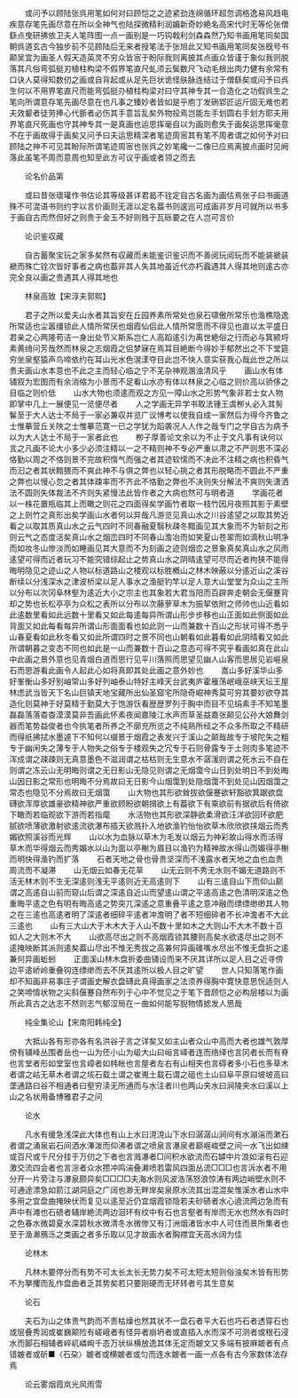 <!-- { "loadSidebar": true } -->
　　或问予以顾陆张呉用笔如何对曰顾恺之之迹紧劲连绵循环超忽调格逸易风趋电疾意存笔先画尽意在所以全神气也陆探微精利润媚新奇妙絶名高宋代时无等伦张僧繇点曳研拂依卫夫人笔阵图一点一画别是一巧钩戟利剑森森然乃知书画用笔同矣国朝呉道玄古今独步前不见顾陆后无来者授笔法于张旭此又知书画用笔同矣张旣号书颠吴宜为画圣人假天造英灵不穷众皆宻于盼际我则离披其点画众皆谨于象似我则脱落其凡俗弯弧挺刃植柱构梁不假界笔直尺虬须云鬓数尺飞动毛根出肉力健有余常有口诀人莫得知数仞之画或自背起或从足先巨状诡怪肤脉连结过于僧繇矣或问予曰呉生何以不用界笔直尺而能弯弧挺刅植柱构梁对曰守其神专其一合造化之功假呉生之笔向所谓意存笔先画尽意在也凡事之臻妙者皆如是乎庖丁发硎郢匠运斤固无难也若夫效颦者徒劳捧心代斵者必伤其手意旨乱矣外物投焉岂能左手划圆右手划方耶夫用界笔直尺死画也守其神专其一是真画也运思挥毫自以为画则愈失于画矣运思挥毫意不在于画故得于画矣又问予曰夫运思精深者笔迹周宻其有笔不周者谓之如何予对曰顾陆之神不可见其盼际所谓笔迹周宻也张呉之妙笔纔一二像已应焉离披点画时见阙落此虽笔不周而意周也知至此方可议乎画或者领之而去

　　论名价品第

　　或曰昔张瓌瓘作书估论其等级甚详君曷不铨定自古名画为画估焉张子曰书画道殊不可混语书则约字以言价画则无涯以定名葢书则逡巡可成画非岁月可就所以书多于画自古而然但好之则贵于金玉不好则贱于瓦砾要之在人岂可言价

　　论识鉴収藏

　　自古蓄聚宝玩之家多矣然有収藏而未能鉴识鉴识而不善阅玩阅玩而不能装褫装褫而殊亡铨次皆好事者之病也葢非其人失其地虽近代亦朽蠧遇其人得其地则逺古亦完全良以画之贵遇其人得其地也

　　林泉高致【宋淳夫郭熙】

　　君子之所以爱夫山水者其旨安在丘园养素所常处也泉石啸傲所常乐也渔樵隐逸所常适也尘嚣缰锁此人情所常厌也烟霞仙侣此人情所常愿而不得见也直以太平盛日君亲之心两隆苟洁一身出处节义斯系岂仁人高蹈逺引为离世絶俗之行而必与箕颍埒素黄绮问芳哉然而林泉之志烟霞之侣梦寐在焉耳目絶断今得妙手郁然出之不下堂筵穷坐泉壑猿声鸟啼依约在耳山光水色滉漾夺目此岂不快人意实获我心哉此世之所以贵夫画山水本意也不此之主而轻心临之宁不芜杂神观溷浊清风乎
　　画山水有体铺叙为宏图而有余消缩为小景而不足看山水亦有体以林泉之心临之则价高以骄侈之目临之则价低
　　山水大物也须逺而观之方见一障山水之形势气象非若士女人物即掌中几上一展便见一览便尽者
　　人之学画无异学书取法锺王虞栁乆必入其髣髴至于大人达士不局于一家必兼収并览广议博考以使我自成一家然后为得今齐鲁之士惟摹营丘关陜之士惟摹范寛一已之学犹为蹈袭况人人作之哉专门之学自古为病予以为大人达士不局于一家者此也
　　栁子厚善论文余以为不止于文凡事有诀何以言之凡画不论大小多少必须注精以一之不精则神不专必严重以肃之不严则思不深必恪勤以周之不恪则景不完故积惰气而强之者其迹软懦而不决此不注精之病也积昏气而汩之者其状黯猥而不爽此神不与俱之弊也以轻心挑之者其形脱略而不圆此不严重之弊也以慢心忽之者其体疎率而不齐此不恪勤之弊也不决则失分解法不爽则失潇洒法不圆则失体裁法不齐则失紧慢法此皆作者之大病也然可与明者道
　　学画花者以一株花置瓶临其上而瞰之则花之四面得矣学画竹者取一枝竹因月夜照其影于素壁之上则竹之真形出矣学画山水者何以异哉凡游览见真山水之川谷逺望之以取其势近看之以取其质真山水之云气四时不同春融夏翳秋疎冬黯画见其大象而不为斩刻之形则云气之态度活矣真山水之烟峦四时不同春山澹冶而如笑夏山苍翠而如滴秋山明净而如妆冬山惨淡而如睡画见其大意而不为刻画之迹则烟峦之景象真矣真山水之风雨逺望可得而近者玩习不能究错综起止之势真山水之阴晴逺望可尽而近者拘狭不能得晦明隐见之迹山之人物以标道路山之楼观以标胜槪山之林木映蔽以分逺近山之溪谷断续以分浅深水之津波桥梁以足人事水之渔艇钓竿以足人意大山堂堂为众山之主所以分布以次冈阜林壑为逺近大小之宗主也其象若大君当阳而百辟奔走朝会无偃蹇背却之势也长松亭亭为众松之表所以分布以次藤萝草木为振挈依附之师帅也山近看如此逺数里看如此远数十里看又如此每逺每异所谓山形步步移也山正面如此侧面如此背面又如此每看每异所谓山形面面看也如此则一山而兼数十百山之形状可得不悉乎山春夏看如此秋冬看又如此所谓四时之景不同也山朝看如此暮看如此阴晴看又如此所谓朝暮之变态不同也如此是一山而兼数十百山之意态可得不究乎看画如真在此山中此画之景外意也见青烟白道而思行见平川落照而思望见幽人山客而思居见岩崕泉石而思游看此画令人起此心如将真即其处此画之意外妙也
　　嵩山多好溪华山多好峯衡山多好别岫常山多好列岫泰山特好主峰天台武夷庐霍雁荡岷峨巫峡天坛王屋林虑武当皆天下名山巨镇天地宝藏所出仙圣窟宅所隐奇崛神秀莫可穷其要妙欲夺其造化则莫神于好莫精于勤莫大于饱游饫看歴歴罗列于胸中而目不见绢素手不知笔墨磊磊落落杳杳漠漠莫非吾画此怀素夜闻嘉陵江水声而草圣益嘉张颠见公孙大娘舞剑器而笔势益俊者也今执笔者所养之不廓充所览之不纯熟所经之不众多所取之不精研而得纸拂拭水墨遽下不知何以缀景于烟霞之表发兴于溪山之颠哉故专于坡陀失之粗专于幽闲失之薄专于人物失之俗专于楼观失之冗专于石则骨露专于土则肉多笔迹不浑成谓之疎疎则无真意墨色不滋润谓之枯枯则无生意水不潺湲则谓之死水云不自在则谓之冻云山无明晦则谓之无日影山无隐见则谓之无烟霭今山日到处明日不到处晦山因日影之常形也明晦不分焉故曰无日影今山烟霭到处隐烟霭不到处见山因烟霭之常态也隐见不分焉故曰无烟霭
　　山大物也其形欲耸拔欲偃蹇欲轩豁欲箕踞欲盘礴欲浑厚欲雄豪欲精神欲严重欲顾盼欲朝揖欲上有葢欲下有乘欲前有据欲后有倚欲下瞰而若临观欲下游而若指麾
　　水活物也其形欲深静欲柔滑欲汪洋欲回环欲肥腻欲喷薄欲激射欲逺流欲瀑布插天欲溅扑入地欲渔钓怡怡欲草木欣欣欲挟烟云而秀媚欲照溪谷而光辉
　　山以水为血脉以草木为毛发以烟云为神彩故山得水而活得草木而华得烟云而秀媚水以山为面以亭榭为眉目以渔钓为精神故水得山而媚得亭榭而明快得渔钓而扩落
　　石者天地之骨也骨贵坚深而不浅露水者天地之血也血贵周流而不凝滞
　　山无烟云如春无花草
　　山无云则不秀无水则不媚无道路则不活无林木则不生无深逺则浅无平逺则近无高逺则下
　　山有三逺自山下而仰山巅谓之高逺自山前而窥山后谓之深逺自近山而望逺山谓之平逺高逺之色清明深逺之色重晦平逺之色有明有晦高逺之势突兀深逺之意重叠平逺之意冲融而缥缥缈缈其人物之在三逺也高逺者明了深逺者细碎平逺者冲澹明了者不短细碎者不长冲澹者不大此三逺也
　　山有三大山大于木木大于人山不数十里如木之大则山不大木不数十百如人之大则木不大
　　山欲高尽出之则不高烟霞锁其腰则高矣水欲逺尽出之则不逺掩映断其派则逺矣葢山尽出不惟无秀拔之高兼何异画碓嘴水尽出不惟无盘折之逺兼何异画蚯蚓
　　正面溪山林木盘折委曲铺设而来不厌其详所以足人目之近寻傍边平逺峤岭重叠钩连缥缈而去不厌其逺所以极人目之旷望
　　世人只知落笔作画却不知画非易事庄子谓画史解衣盘礴此真得画家之法须养得胸中寛快意思恱适则人之笑啼情状物之尖斜偃蹇自然布列于心中不觉见之于笔下晋顾恺之必构层楼以为画所此真古之达志不然则志气郁涩局在一曲如何能写貎物情摅发人思哉

　　纯全集论山【宋南阳韩纯全】

　　大抵山各有形亦各有名洪谷子言之详矣又如主山者众山中高而大者也雄气敦厚傍有辅峰丛围者岳也一山为伾小山为岋大山曰峘言峄者连而络绎也言冈者长而有脊也言堂者形如堂室也言嶂者如帏帐也言屋者左右有山相夹也言碍者多小石也多草木者谓之岵无草木者谓之垓石载土谓之崔嵬土载石谓之砠也土山曰阜平原曰坡坡高曰垄通路曰谷不相通者曰壑穷渎无所通而与水注者川也两山夹水曰涧陵夹水曰溪以上山之名状用备博雅君子之问

　　论水

　　凡水有缓急浅深此大体也有山上水曰涀涀山下水曰潺潺山涧间有水漰湍而漱石者谓之涌泉岩石间洒水滭泼而仰沸者谓之喷泉言瀑泉者巅崕峻壁之间一水飞出如綀或百尺或千尺分挂于万仞之下者也言溅瀑者□间积水欲流而石罅中片浪如滚有石迎激交流四会者也言淙者众水攒冲鸣湍叠濑喷若雷风四面丛流□□□也言泝水者不用分开一片旁注与瀑泉颇异矣□□□□夫海水则风波浩荡怒浪惊涛有两边峭壁水则不可通途漂急如箭江湖洞庭之广阔也渺无畔岸矣泉原水流其出混混矣惟溪水者山水中多用之宜盘曲掩映伏而复见以逺至近仍宜烟霞锁隐若夫砂碛者水心遶流两边急而有声中有滩也石碛者辅岸絶流两边洄环有纹中有石也言壑者有岸而无水也然水有四时之色春水微碧夏水深碧秋水微清冬水微惨又有汀洲烟渚皆水中人可住而景所集者也至于渔濑鴈泺之类画之者多乐取以见才故画水者胸襟宜天高水阔为佳

　　论林木

　　凡林木要停分而有势不可太长太长无势力矣不可太短太短则俗浊矣木皆有形势不为拏攫而乱作盘曲者乏其势矣若只要刚硬而无环转者亏其生意矣

　　论石

　　夫石为山之体贵气韵而不贵枯燥也然其状不一盘石者平大石也巧石者透穿石也或层叠秀润或崔巍颠险有嵯峨者有怪异者崩坍者或直插入水而深不可测者或根石浸水而脚石相辅者崪屼嶙峋千态万状纵横放逸其体无定而皴文又多端有披麻皴者有点错皴者或斫■〈石朶〉皴者或横皴者或匀而连水皴者一画一点各有古今家数体法存焉

　　论云雾烟霞岚光风雨雪


